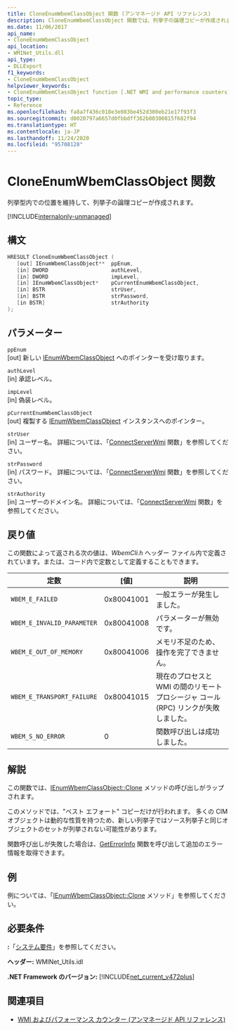 ```yaml
---
title: CloneEnumWbemClassObject 関数 (アンマネージド API リファレンス)
description: CloneEnumWbemClassObject 関数では、列挙子の論理コピーが作成されます。
ms.date: 11/06/2017
api_name:
- CloneEnumWbemClassObject
api_location:
- WMINet_Utils.dll
api_type:
- DLLExport
f1_keywords:
- CloneEnumWbemClassObject
helpviewer_keywords:
- CloneEnumWbemClassObject function [.NET WMI and performance counters]
topic_type:
- Reference
ms.openlocfilehash: fa8a7f436c018e3e083be452d300eb21e17f93f3
ms.sourcegitcommit: d8020797a6657d0fbbdff362b80300815f682f94
ms.translationtype: HT
ms.contentlocale: ja-JP
ms.lasthandoff: 11/24/2020
ms.locfileid: "95708128"
---
```

# <a name="cloneenumwbemclassobject-function"></a>CloneEnumWbemClassObject 関数

列挙型内での位置を維持して、列挙子の論理コピーが作成されます。

[!INCLUDE[internalonly-unmanaged](../../../../includes/internalonly-unmanaged.md)]

## <a name="syntax"></a>構文

```cpp
HRESULT CloneEnumWbemClassObject (
   [out] IEnumWbemClassObject**  ppEnum,
   [in] DWORD                    authLevel,
   [in] DWORD                    impLevel,
   [in] IEnumWbemClassObject*    pCurrentEnumWbemClassObject,
   [in] BSTR                     strUser,
   [in] BSTR                     strPassword,
   [in BSTR]                     strAuthority
);
```

## <a name="parameters"></a>パラメーター

`ppEnum`\
[out] 新しい [IEnumWbemClassObject](/windows/desktop/api/wbemcli/nn-wbemcli-ienumwbemclassobject) へのポインターを受け取ります。

`authLevel`\
[in] 承認レベル。

`impLevel`\
[in] 偽装レベル。

`pCurrentEnumWbemClassObject`\
[out] 複製する [IEnumWbemClassObject](/windows/desktop/api/wbemcli/nn-wbemcli-ienumwbemclassobject) インスタンスへのポインター。

`strUser`\
[in] ユーザー名。 詳細については、「[ConnectServerWmi](connectserverwmi.md) 関数」を参照してください。

`strPassword`\
[in] パスワード。 詳細については、「[ConnectServerWmi](connectserverwmi.md) 関数」を参照してください。

`strAuthority`\
[in] ユーザーのドメイン名。 詳細については、「[ConnectServerWmi](connectserverwmi.md) 関数」を参照してください。

## <a name="return-value"></a>戻り値

この関数によって返される次の値は、*WbemCli.h* ヘッダー ファイル内で定義されています。または、コード内で定数として定義することもできます。

|定数  |[値]  |説明  |
|---------|---------|---------|
| `WBEM_E_FAILED` | 0x80041001 | 一般エラーが発生しました。 |
| `WBEM_E_INVALID_PARAMETER` | 0x80041008 | パラメーターが無効です。 |
| `WBEM_E_OUT_OF_MEMORY` | 0x80041006 | メモリ不足のため、操作を完了できません。 |
| `WBEM_E_TRANSPORT_FAILURE` | 0x80041015 | 現在のプロセスと WMI の間のリモート プロシージャ コール (RPC) リンクが失敗しました。 |
| `WBEM_S_NO_ERROR` | 0 | 関数呼び出しは成功しました。  |

## <a name="remarks"></a>解説

この関数では、[IEnumWbemClassObject::Clone](/windows/desktop/api/wbemcli/nf-wbemcli-ienumwbemclassobject-clone) メソッドの呼び出しがラップされます。

このメソッドでは、"ベスト エフォート" コピーだけが行われます。 多くの CIM オブジェクトは動的な性質を持つため、新しい列挙子ではソース列挙子と同じオブジェクトのセットが列挙されない可能性があります。

関数呼び出しが失敗した場合は、[GetErrorInfo](geterrorinfo.md) 関数を呼び出して追加のエラー情報を取得できます。

## <a name="example"></a>例

例については、「[IEnumWbemClassObject::Clone](/windows/desktop/api/wbemcli/nf-wbemcli-ienumwbemclassobject-clone) メソッド」を参照してください。

## <a name="requirements"></a>必要条件

 **:**「[システム要件](../../get-started/system-requirements.md)」を参照してください。

 **ヘッダー:** WMINet_Utils.idl

 **.NET Framework のバージョン:** [!INCLUDE[net_current_v472plus](../../../../includes/net-current-v472plus.md)]

## <a name="see-also"></a>関連項目

- [WMI およびパフォーマンス カウンター (アンマネージド API リファレンス)](index.md)
